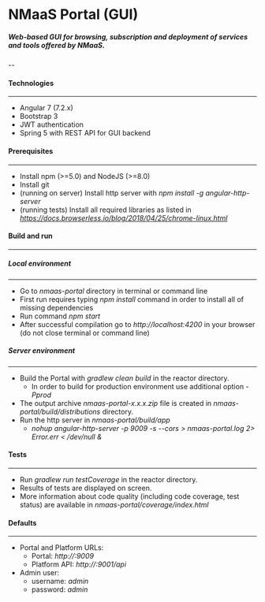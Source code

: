 # NMaaS Portal (GUI)

##### Web-based GUI for browsing, subscription and deployment of services and tools offered by NMaaS.

--

#### Technologies
---
 * Angular 7 (7.2.x)
 * Bootstrap 3
 * JWT authentication
 * Spring 5 with REST API for GUI backend

#### Prerequisites
---
 + Install npm (>=5.0) and NodeJS (>=8.0)
 + Install git
 + (running on server) Install http server with *npm install -g angular-http-server*
 + (running tests) Install all required libraries as listed in *https://docs.browserless.io/blog/2018/04/25/chrome-linux.html*

#### Build and run
---
##### Local environment
---
  + Go to *nmaas-portal* directory in terminal or command line
  + First run requires typing *npm install* command in order to install all of missing dependencies
  + Run command *npm start*
  + After successful compilation go to *http://localhost:4200* in your browser (do not close terminal or command line)

##### Server environment
---
  + Build the Portal with *gradlew clean build* in the reactor directory.
    - In order to build for production environment use additional option *-Pprod*
  + The output archive *nmaas-portal-x.x.x.zip* file is created in *nmaas-portal/build/distributions* directory.
  + Run the http server in *nmaas-portal/build/app*
    - *nohup angular-http-server -p 9009 -s --cors > nmaas-portal.log 2> Error.err < /dev/null &*

#### Tests
---
  + Run *gradlew run testCoverage* in the reactor directory.
  + Results of tests are displayed on screen. 
  + More information about code quality (including code coverage, test status) are available in *nmaas-portal/coverage/index.html*

#### Defaults
---
  + Portal and Platform URLs:
    - Portal: *http://<HOSTNAME>:9009*
    - Platform API: *http://<HOSTNAME>:9001/api*
  + Admin user:
    - username: *admin*
    - password: *admin*
